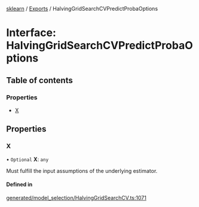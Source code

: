 [sklearn](../readme.md) / [Exports](../modules.md) / HalvingGridSearchCVPredictProbaOptions

# Interface: HalvingGridSearchCVPredictProbaOptions

## Table of contents

### Properties

- [X](HalvingGridSearchCVPredictProbaOptions.md#x)

## Properties

### X

• `Optional` **X**: `any`

Must fulfill the input assumptions of the underlying estimator.

#### Defined in

[generated/model_selection/HalvingGridSearchCV.ts:1071](https://github.com/transitive-bullshit/scikit-learn-ts/blob/367336a/packages/sklearn/src/generated/model_selection/HalvingGridSearchCV.ts#L1071)
